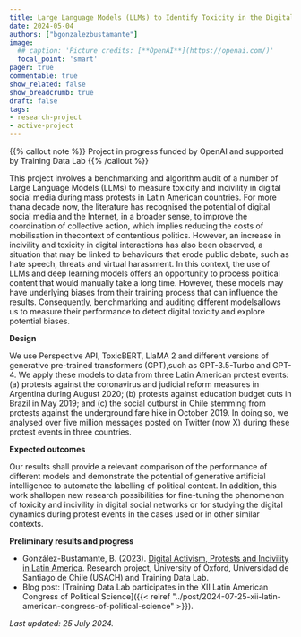```yaml
---
title: Large Language Models (LLMs) to Identify Toxicity in the Digital Sphere during Protest Events in Latin America
date: 2024-05-04
authors: ["bgonzalezbustamante"]
image:
  ## caption: 'Picture credits: [**OpenAI**](https://openai.com/)'
  focal_point: 'smart'
pager: true
commentable: true
show_related: false
show_breadcrumb: true
draft: false
tags:
- research-project
- active-project
---
```


{{% callout note %}}
Project in progress funded by OpenAI and supported by Training Data Lab
{{% /callout %}}

This project involves a benchmarking and algorithm audit of a number of Large Language Models (LLMs) to measure toxicity and incivility in digital social media during mass protests in Latin American countries. For more thana decade now, the literature has recognised the potential of digital social media and the Internet, in a broader sense, to improve the coordination of collective action, which implies reducing the costs of mobilisation in thecontext of contentious politics. However, an increase in incivility and toxicity in digital interactions has also been observed, a situation that may be linked to behaviours that erode public debate, such as hate speech, threats and virtual harassment. In this context, the use of LLMs and deep learning models offers an opportunity to process political content that would manually take a long time. However, these models may have underlying biases from their training process that can influence the results. Consequently, benchmarking and auditing different modelsallows us to measure their performance to detect digital toxicity and explore potential biases.

<!--more-->

**Design**

We use Perspective API, ToxicBERT, LlaMA 2 and different versions of generative pre-trained transformers (GPT),such as GPT-3.5-Turbo and GPT-4. We apply these models to data from three Latin American protest events: (a) protests against the coronavirus and judicial reform measures in Argentina during August 2020; (b) protests against education budget cuts in Brazil in May 2019; and (c) the social outburst in Chile stemming from protests against the underground fare hike in October 2019. In doing so, we analysed over five million messages posted on Twitter (now X) during these protest events in three countries.

**Expected outcomes**

Our results shall provide a relevant comparison of the performance of different models and demonstrate the potential of generative artificial intelligence to automate the labelling of political content. In addition, this work shallopen new research possibilities for fine-tuning the phenomenon of toxicity and incivility in digital social networks or for studying the digital dynamics during protest events in the cases used or in other similar contexts.

**Preliminary results and progress**

* González-Bustamante, B. (2023). [Digital Activism, Protests and Incivility in Latin America](https://doi.org/10.17605/OSF.IO/Q4G6P). Research project, University of Oxford, Universidad de Santiago de Chile (USACH) and Training Data Lab.
* Blog post: [Training Data Lab participates in the XII Latin American Congress of Political Science]({{< relref "../post/2024-07-25-xii-latin-american-congress-of-political-science" >}}).

_Last updated: 25 July 2024._